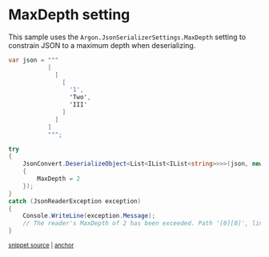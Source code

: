 # MaxDepth setting

This sample uses the `Argon.JsonSerializerSettings.MaxDepth` setting to constrain JSON to a maximum depth when deserializing.

<!-- snippet: MaxDepth -->
<a id='snippet-maxdepth'></a>
```cs
var json = """
           [
             [
               [
                 '1',
                 'Two',
                 'III'
               ]
             ]
           ]
           """;

try
{
    JsonConvert.DeserializeObject<List<IList<IList<string>>>>(json, new JsonSerializerSettings
    {
        MaxDepth = 2
    });
}
catch (JsonReaderException exception)
{
    Console.WriteLine(exception.Message);
    // The reader's MaxDepth of 2 has been exceeded. Path '[0][0]', line 3, position 12.
}
```
<sup><a href='/src/ArgonTests/Documentation/Samples/Serializer/MaxDepth.cs#L10-L37' title='Snippet source file'>snippet source</a> | <a href='#snippet-maxdepth' title='Start of snippet'>anchor</a></sup>
<!-- endSnippet -->
